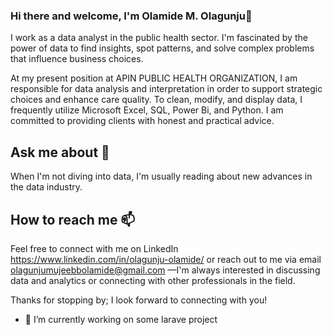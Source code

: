 ### Hi there and welcome, I'm Olamide M. Olagunju👋

I work as a data analyst in the public health sector. I'm fascinated by the power of data to find insights, spot patterns, and solve complex problems that influence business choices.

At my present position at APIN PUBLIC HEALTH ORGANIZATION, I am responsible for data analysis and interpretation in order to support strategic choices and enhance care quality. To clean, modify, and display data, I frequently utilize Microsoft Excel, SQL, Power Bi, and Python. I am committed to providing clients with honest and practical advice.

## Ask me about 💬
When I'm not diving into data, I'm usually reading about new advances in the data industry.

## How to reach me 📫
Feel free to connect with me on LinkedIn https://www.linkedin.com/in/olagunju-olamide/ or reach out to me via email olagunjumujeebbolamide@gmail.com —I'm always interested in discussing data and analytics or connecting with other professionals in the field.

Thanks for stopping by; I look forward to connecting with you!

- 🔭 I’m currently working on some larave project
